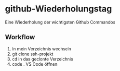 # github-Wiederholungstag
Eine Wiederholung der wichtigsten Github Commandos

## Workflow
1. In mein Verzeichnis wechseln
2. git clone ssh-projekt
3. cd in das geclonte Verzeichnis
4. code . VS Code öffnen
